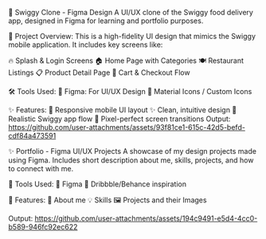 🛒 Swiggy Clone - Figma Design
A UI/UX clone of the Swiggy food delivery app, designed in Figma for learning and portfolio purposes.

📁 Project Overview:
This is a high-fidelity UI design that mimics the Swiggy mobile application. It includes key screens like:

🔥 Splash & Login Screens
🏠 Home Page with Categories
🍽️ Restaurant Listings
📋 Product Detail Page
🛒 Cart & Checkout Flow

🛠️ Tools Used:
🎨 Figma: For UI/UX Design
📱 Material Icons / Custom Icons

✨ Features:
📱 Responsive mobile UI layout
✨ Clean, intuitive design
🎯 Realistic Swiggy app flow
🔄 Pixel-perfect screen transitions
Output:
https://github.com/user-attachments/assets/93f81ce1-615c-42d5-befd-cdf84a473591




✨ Portfolio - Figma UI/UX Projects
A showcase of my design projects made using Figma. Includes short description about me, skills, projects, and how to connect with me.

🧰 Tools Used:
🎨 Figma
🌟 Dribbble/Behance inspiration

📁 Features:
🙋 About me
💡 Skills
🖼️ Projects and their Images

Output:
https://github.com/user-attachments/assets/194c9491-e5d4-4cc0-b589-946fc92ec622




